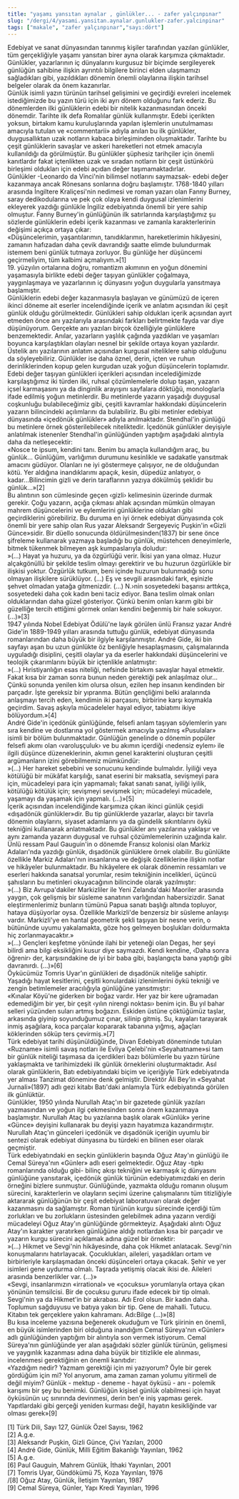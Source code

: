 ```yaml
---
title: "yaşamı yansıtan aynalar , günlükler... - zafer yalçınpınar" 
slug: "/dergi/4/yasami.yansitan.aynalar.gunlukler-zafer.yalcinpinar"
tags: ["makale", "zafer yalçınpınar","sayı:dört"]
---
```

Edebiyat ve sanat dünyasından tanınmış kişiler tarafından yazılan
günlükler, tüm gerçekliğiyle yaşamı yansıtan birer ayna olarak karşımıza
çıkmaktadır. Günlükler, yazarlarının iç dünyalarını kurgusuz bir biçimde
sergileyerek günlüğün sahibine ilişkin ayrıntılı bilgilere birinci elden
ulaşmamızı sağladıkları gibi, yazıldıkları dönemin önemli olaylarına
ilişkin tarihsel belgeler olarak da önem kazanırlar.\
Günlük isimli yazın türünün tarihsel gelişimini ve geçirdiği evreleri
incelemek istediğimizde bu yazın türü için iki ayrı dönem olduğunu fark
ederiz. Bu dönemlerden ilki günlüklerin edebi bir nitelik kazanmasından
önceki dönemdir. Tarihte ilk defa Romalılar günlük kullanmıştır. Edebi
içerikten yoksun, birtakım kamu kuruluşlarında yapılan işlemlerin
unutulmaması amacıyla tutulan ve «commentarii» adıyla anılan bu ilk
günlükler, duygusallıktan uzak notların kabaca birleşiminden
oluşmaktadır. Tarihte bu çeşit günlüklerin savaşlar ve askeri
hareketleri not etmek amacıyla kullanıldığı da görülmüştür. Bu günlükler
şüphesiz tarihçiler için önemli kanıtlardır fakat içtenlikten uzak ve
sıradan notların bir çeşit üstünkörü birleşimi oldukları için edebi
açıdan değer taşımamaktadırlar.\
Günlükler -Leonardo da Vinci'nin bilimsel notlarını saymazsak- edebi
değer kazanmaya ancak Rönesans sonlarına doğru başlamıştır. 1768-1840
yılları arasında İngiltere Kraliçesi'nin nedimesi ve roman yazarı olan
Fanny Burney, saray dedikodularına ve pek çok olaya kendi duygusal
izlenimlerini ekleyerek yazdığı günlükle İngiliz edebiyatında önemli bir
yere sahip olmuştur. Fanny Burney'in günlüğünün ilk satırlarında
karşılaştığımız şu sözlerde günlüklerin edebi içerik kazanması ve
zamanla karakterlerinin değişimi açıkça ortaya çıkar:\
«Düşüncelerimin, yaşantılarımın, tanıdıklarımın, hareketlerimin
hikâyesini, zamanın hafızadan daha çevik davrandığı saatte elimde
bulundurmak istemem beni günlük tutmaya zorluyor. Bu günlüğe her
düşüncemi geçirmeliyim, tüm kalbimi açmalıyım.»\[1\]\
19. yüzyılın ortalarına doğru, romantizm akımının en yoğun dönemini
yaşamasıyla birlikte edebi değer taşıyan günlükler çoğalmaya,
yaygınlaşmaya ve yazarlarının iç dünyasını yoğun duygularla yansıtmaya
başlamıştır.\
Günlüklerin edebi değer kazanmasıyla başlayan ve günümüzü de içeren
ikinci döneme ait eserler incelendiğinde içerik ve anlatım açısından iki
çeşit günlük olduğu görülmektedir. Günlükleri sahip oldukları içerik
açısından ayırt etmeden önce anı yazılarıyla arasındaki farkları
belirtmekte fayda var diye düşünüyorum. Gerçekte anı yazıları birçok
özelliğiyle günlüklere benzemektedir. Anılar, yazarların yaşlılık
çağında yazdıkları ve yaşamları boyunca karşılaştıkları olayları nesnel
bir şekilde ortaya koyan yazılardır. Üstelik anı yazılarının anlatım
açısından kurgusal niteliklere sahip olduğunu da söyleyebiliriz.
Günlükler ise daha öznel, derin, içten ve ruhun derinliklerinden kopup
gelen kurgudan uzak yoğun düşüncelerin toplamıdır.\
Edebi değer taşıyan günlükleri içerikleri açısından incelediğimizde
karşılaştığımız iki türden ilki, ruhsal çözümlemelerle dolup taşan,
yazarın içsel karmaşasını ya da dinginlik arayışını sayfalara döktüğü,
monologlarla ifade edilmiş yoğun metinlerdir. Bu metinlerde yazarın
yaşadığı duygusal coşkunluğu bulabileceğimiz gibi, çeşitli kavramlar
hakkındaki düşüncelerin yazarın bilincindeki açılımlarını da
bulabiliriz. Bu gibi metinler edebiyat dünyasında «içedönük günlükler»
adıyla anılmaktadır. Stendhal'in günlüğü bu metinlere örnek
gösterilebilecek niteliktedir. İçedönük günlükler deyişiyle anlatılmak
istenenler Stendhal'in günlüğünden yaptığım aşağıdaki alıntıyla daha da
netleşecektir:\
«Nosce te ipsum, kendini tanı. Benim bu amaçla kullandığım araç, bu
günlük... Günlüğüm, varlığımın durumunu kesinlikle ve sadakatle
yansıtmak amacını güdüyor. Olanları ne iyi göstermeye çalışıyor, ne de
olduğundan kötü. Yer aldığına inandıklarımı apaçık, kesin, düpedüz
anlatıyor, o kadar...Bilincimin gizli ve derin taraflarının yazıya
dökülmüş şeklidir bu günlük...»\[2\]\
Bu alıntının son cümlesinde geçen ‹gizli› kelimesinin üzerinde durmak
gerekir. Çoğu yazarın, açığa çıkması ahlak açısından mümkün olmayan
mahrem düşüncelerini ve eylemlerini günlüklerine oldukları gibi
geçirdiklerini görebiliriz. Bu duruma en iyi örnek edebiyat dünyasında
çok önemli bir yere sahip olan Rus yazar Aleksandr Sergeyeviç Puşkin'in
«Gizli Günce»sidir. Bir düello sonucunda öldürülmesinden(1837) bir sene
önce şifreleme kullanarak yazmaya başladığı bu günlük, müstehcen
deneyimlerle, bitmek tükenmek bilmeyen aşk kumpaslarıyla doludur:\
»(...) Hayat ya huzuru, ya da özgürlüğü verir. İkisi yan yana olmaz.
Huzur alçakgönüllü bir şekilde teslim olmayı gerektirir ve bu huzurun
özgürlükle bir ilişkisi yoktur. Özgürlük tutkum, beni içinde huzurun
bulunmadığı sonu olmayan ilişkilere sürüklüyor. (...) Eş ve sevgili
arasındaki fark, eşinizle şehvet olmadan yatağa gitmenizdir. (...)
N.›nin sosyetedeki başarısı arttıkça, sosyetedeki daha çok kadın beni
taciz ediyor. Bana teslim olmak onları olduklarından daha güzel
gösteriyor. Çünkü benim onları karım gibi bir güzelliğe tercih ettiğimi
görmek onları kendini beğenmiş bir hale sokuyor.
(...)»\[3\]\
1947 yılında Nobel Edebiyat Ödülü'ne layık görülen ünlü Fransız yazar
André Gide'in 1889-1949 yılları arasında tuttuğu günlük, edebiyat
dünyasında romanlarından daha büyük bir ilgiyle karşılanmıştır. André
Gide, iki bin sayfayı aşan bu uzun günlükte öz benliğiyle
hesaplaşmasını, çalışmalarında uyguladığı disiplini, çeşitli olaylar ya
da eserler hakkındaki düşüncelerini ve teolojik çıkarımlarını büyük bir
içtenlikle anlatmıştır:\
»(...) Hıristiyanlığın esas niteliği, nefsinde birtakım savaşlar hayal
etmektir. Fakat kısa bir zaman sonra bunun neden gerektiği pek
anlaşılmaz olur... Çünkü sonunda yenilen kim olursa olsun, ezilen hep
insanın kendinden bir parçadır. İşte gereksiz bir yıpranma. Bütün
gençliğimi belki aralarında anlaşmayı tercih eden, kendimin iki
parçasını, birbirine karşı koymakla geçirdim. Savaş aşkıyla mücadeleler
hayal ediyor, tabiatımı ikiye bölüyordum.»\[4\]\
André Gide'in içedönük günlüğünde, felsefi anlam taşıyan söylemlerin
yanı sıra kendine ve dostlarına yol göstermek amacıyla yazılmış
«Pusulalar» isimli bir bölüm bulunmaktadır. Günlüğün genelinde o dönemin
popüler felsefi akımı olan ‹varoluşçuluk› ve bu akımın içerdiği
‹nedensiz eylem› ile ilgili düşünce düzeneklerinin, akımın genel
karakterini oluşturan çeşitli argümanların izini görebilmemiz
mümkündür:\
»(...) Her hareket sebebini ve sonucunu kendinde bulmalıdır. İyiliği
veya kötülüğü bir mükâfat karşılığı, sanat eserini bir maksatla,
sevişmeyi para için, mücadeleyi para için yapmamalı; fakat sanatı sanat,
iyiliği iyilik, kötülüğü kötülük için; sevişmeyi sevişmek için;
mücadeleyi mücadele, yaşamayı da yaşamak için yapmalı.
(...)»\[5\]\
İçerik açısından incelendiğinde karşımıza çıkan ikinci günlük çeşidi
«dışadönük günlükler»dir. Bu tip günlüklerde yazarlar, alaycı bir
tavırla dönemin olaylarını, siyaset adamlarını ya da gündelik
sıkıntılarını öykü tekniğini kullanarak anlatmaktadır. Bu günlükler anı
yazılarına yaklaşır ve aynı zamanda yazarın duygusal ve ruhsal
çözümlemelerinin uzağında kalır. Ünlü ressam Paul Gauguin'in o dönemde
Fransız kolonisi olan Markiz Adaları'nda yazdığı günlük, dışadönük
günlüklere örnek olabilir. Bu günlükte özellikle Markiz Adaları'nın
insanlarına ve değişik özelliklerine ilişkin notlar ve hikâyeler
bulunmaktadır. Bu hikâyelere ek olarak dönemin ressamları ve eserleri
hakkında sanatsal yorumlar, resim tekniğinin incelikleri, üçüncü
şahısların bu metinleri okuyacağının bilincinde olarak yazılmıştır:\
»(...) Biz Avrupa'dakiler Markizliler ile Yeni Zelanda'daki Maoriler
arasında yaygın, çok gelişmiş bir süsleme sanatının varlığından
habersizizdir. Sanat eleştirmenlerimiz bunların tümünü Papua sanatı
başlığı altında topluyor, hataya düşüyorlar oysa. Özellikle Markizli'de
benzersiz bir süsleme anlayışı vardır. Markizli'ye en hantal geometrik
şekli taşıyan bir nesne verin, o bütününde uyumu yakalamakta, göze hoş
gelmeyen boşlukları doldurmakta hiç zorlanmayacaktır.»\
»(...) Gençleri keşfetme yönünde ilahi bir yeteneği olan Degas, her şeyi
bilirdi ama bilgi eksikliğini kusur diye saymazdı. Kendi kendine, ‹Daha
sonra öğrenir› der, karşısındakine de iyi bir baba gibi, başlangıçta
bana yaptığı gibi davranırdı. (...)»\[6\]\
Öykücümüz Tomris Uyar'ın günlükleri de dışadönük niteliğe sahiptir.
Yaşadığı hayat kesitlerini, çeşitli konulardaki izlenimlerini öykü
tekniği ve zengin betimlemeler aracılığıyla günlüğüne yansıtmıştır:\
«Kınalar Köyü'ne giderken bir boğaz vardır. Her yaz bir kere uğramadan
edemediğim bir yer, bir çeşit ‹yılın nirengi noktası› benim için. Bu yıl
bahar selleri yüzünden suları artmış boğazın. Eskiden üstüne çöktüğümüz
taşlar, arkasında giyinip soyunduğumuz çınar, silinip gitmiş. Su,
kayaları tarayarak inmiş aşağılara, koca parçalar kopararak tabanına
yığmış, ağaçları köklerinden söküp ters çevirmiş.»\[7\]\
Türk edebiyat tarihi düşünüldüğünde, Divan Edebiyatı döneminde tutulan
«Ruzname» isimli savaş notları ile Evliya Çelebi'nin «Seyahatname»si tam
bir günlük niteliği taşımasa da içerdikleri bazı bölümlerle bu yazın
türüne yaklaşmakta ve tarihimizdeki ilk günlük örneklerini
oluşturmaktadır. Asıl olarak günlüklerin, Batı edebiyatındaki biçim ve
içeriğiyle Türk edebiyatında yer alması Tanzimat dönemine denk
gelmiştir. Direktör Âli Bey'in «Seyahat Jurnali»(1897) adlı gezi kitabı
Batı'daki anlamıyla Türk edebiyatında görülen ilk günlüktür.\
Günlükler, 1950 yılında Nurullah Ataç'ın bir gazetede günlük yazıları
yazmasından ve yoğun ilgi çekmesinden sonra önem kazanmaya başlamıştır.
Nurullah Ataç bu yazılarına başlık olarak «Günlük» yerine «Günce»
deyişini kullanarak bu deyişi yazın hayatımıza kazandırmıştır. Nurullah
Ataç'ın günceleri içedönük ve dışadönük içeriğin uyumlu bir sentezi
olarak edebiyat dünyasına bu türdeki en bilinen eser olarak geçmiştir.\
Türk edebiyatındaki en seçkin günlüklerin başında Oğuz Atay'ın günlüğü
ile Cemal Süreya'nın «Günler» adlı eseri gelmektedir. Oğuz Atay -tıpkı
romanlarında olduğu gibi- bilinç akışı tekniğini ve karmaşık iç
dünyasını günlüğüne yansıtarak, içedönük günlük türünün edebiyatımızdaki
en derin örneğini bizlere sunmuştur. Günlüğünde, yazmakta olduğu romanın
oluşum sürecini, karakterlerin ve olayların seçimi üzerine çalışmalarını
tüm titizliğiyle aktararak günlüğünün bir çeşit edebiyat laboratuvarı
olarak değer kazanmasını da sağlamıştır. Roman türünün kurgu sürecinde
içerdiği tüm zorlukları ve bu zorlukların üstesinden gelebilmek adına
yazarın verdiği mücadeleyi Oğuz Atay'ın günlüğünde görmekteyiz.
Aşağıdaki alıntı Oğuz Atay'ın karakter yaratırken günlüğüne aldığı
notlardan kısa bir parçadır ve yazarın kurgu sürecini açıklamak adına
güzel bir örnektir:\
»(...) Hikmet ve Sevgi'nin hikâyesinde, daha çok Hikmet anlatacak.
Sevgi'nin konuşmalarını hatırlayacak. Çocuklukları, aileleri,
yaşadıkları ortam ve birbirleriyle karşılaşmadan önceki düşünceleri
ortaya çıkacak. Şehir ve yer isimleri gene uydurma olmalı. Taşrada
yetişmiş olacak ikisi de. Aileleri arasında benzerlikler var. (...)»\
«Sevgi, insanlarımızın «irrational» ve «çocuksu» yorumlarıyla ortaya
çıkan yönünün temsilcisi. Bir de çocuksu gururu ifade edecek bir tip
olmalı. Sevgi'nin ya da Hikmet'in bir akrabası. Adı Erol olsun. Bir
kadın daha. Toplumun sağduyusu ve batıya yakın bir tip. Gene de mahalli.
Tutucu. Kitabın tek gerçeklere yakın kahramanı. Adı:Bilge
(...)»\[8\]\
Bu kısa inceleme yazısına beğenerek okuduğum ve Türk şiirinin en önemli,
en büyük isimlerinden biri olduğuna inandığım Cemal Süreya'nın «Günler»
adlı günlüğünden yaptığım bir alıntıyla son vermek istiyorum. Cemal
Süreya'nın günlüğünde yer alan aşağıdaki sözler günlük türünün,
gelişmesi ve yaygınlık kazanması adına daha büyük bir titizlikle ele
alınması, incelenmesi gerektiğinin en önemli kanıtıdır:\
«Yazdığım nedir? Yazmam gerektiği için mi yazıyorum? Öyle bir gerek
gördüğüm için mi? Yol arıyorum, ama zaman zaman yolumu yitirmeli de
değil miyim? Günlük - mektup - deneme - hayat öyküsü - anı - polemik
karışımı bir şey bu benimki. Günlüğün kişisel günlük olabilmesi için
hayat öyküsünün uç sınırında devinmesi, derin ben'e iniş yapması gerek.
Yapıtlardaki gibi gerçeği yeniden kurması değil, hayatın kesikliğinde
var olması gerek»\[9\]

\[1] Türk Dili, Sayı 127, Günlük Özel Sayısı, 1962\
\[2] A.g.e.\
\[3] Aleksandr Puşkin, Gizli Günce, Çivi Yazıları, 2000\
\[4] André Gide, Günlük, Milli Eğitim Bakanlığı
Yayınları, 1962\
\[5] A.g.e.\
\[6] Paul Gauguin, Mahrem Günlük, İthaki Yayınları, 2001\
\[7] Tomris Uyar, Gündökümü 75, Koza Yayınları, 1976\
/[8] Oğuz Atay, Günlük, İletişim Yayınları, 1987\
\[9] Cemal Süreya, Günler, Yapı Kredi Yayınları, 1996
